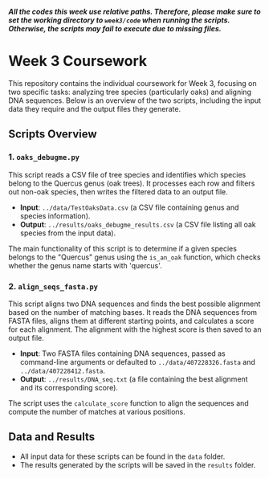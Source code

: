 ***All the codes this week use relative paths. Therefore, please make sure to set the working directory to `week3/code` when running the scripts. Otherwise, the scripts may fail to execute due to missing files.***

# Week 3 Coursework

This repository contains the individual coursework for Week 3, focusing on two specific tasks: analyzing tree species (particularly oaks) and aligning DNA sequences. Below is an overview of the two scripts, including the input data they require and the output files they generate.

## Scripts Overview

### 1. `oaks_debugme.py`
This script reads a CSV file of tree species and identifies which species belong to the Quercus genus (oak trees). It processes each row and filters out non-oak species, then writes the filtered data to an output file. 

- **Input**: `../data/TestOaksData.csv` (a CSV file containing genus and species information).
- **Output**: `../results/oaks_debugme_results.csv` (a CSV file listing all oak species from the input data).

The main functionality of this script is to determine if a given species belongs to the "Quercus" genus using the `is_an_oak` function, which checks whether the genus name starts with 'quercus'.

### 2. `align_seqs_fasta.py`
This script aligns two DNA sequences and finds the best possible alignment based on the number of matching bases. It reads the DNA sequences from FASTA files, aligns them at different starting points, and calculates a score for each alignment. The alignment with the highest score is then saved to an output file.

- **Input**: Two FASTA files containing DNA sequences, passed as command-line arguments or defaulted to `../data/407228326.fasta` and `../data/407228412.fasta`.
- **Output**: `../results/DNA_seq.txt` (a file containing the best alignment and its corresponding score).

The script uses the `calculate_score` function to align the sequences and compute the number of matches at various positions.

## Data and Results

- All input data for these scripts can be found in the `data` folder.
- The results generated by the scripts will be saved in the `results` folder.




